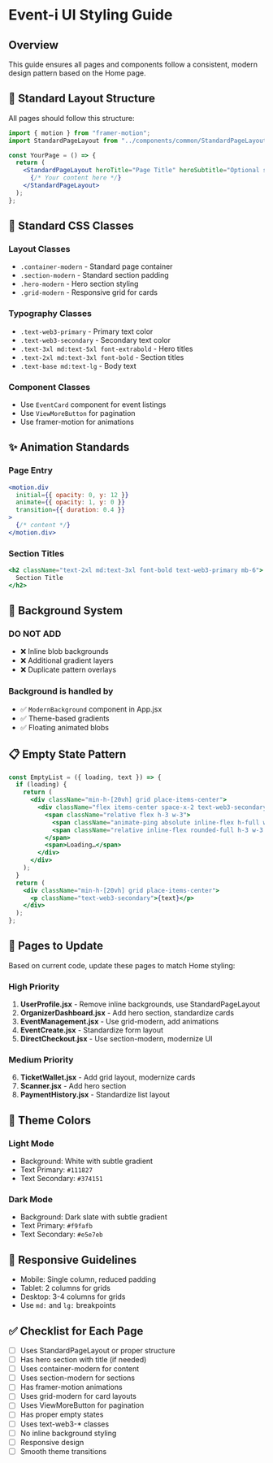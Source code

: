 # Event-i UI Styling Guide

## Overview

This guide ensures all pages and components follow a consistent, modern design pattern based on the Home page.

## 📐 Standard Layout Structure

All pages should follow this structure:

```jsx
import { motion } from "framer-motion";
import StandardPageLayout from "../components/common/StandardPageLayout";

const YourPage = () => {
  return (
    <StandardPageLayout heroTitle="Page Title" heroSubtitle="Optional subtitle">
      {/* Your content here */}
    </StandardPageLayout>
  );
};
```

## 🎨 Standard CSS Classes

### Layout Classes

- `.container-modern` - Standard page container
- `.section-modern` - Standard section padding
- `.hero-modern` - Hero section styling
- `.grid-modern` - Responsive grid for cards

### Typography Classes

- `.text-web3-primary` - Primary text color
- `.text-web3-secondary` - Secondary text color
- `.text-3xl md:text-5xl font-extrabold` - Hero titles
- `.text-2xl md:text-3xl font-bold` - Section titles
- `.text-base md:text-lg` - Body text

### Component Classes

- Use `EventCard` component for event listings
- Use `ViewMoreButton` for pagination
- Use framer-motion for animations

## ✨ Animation Standards

### Page Entry

```jsx
<motion.div
  initial={{ opacity: 0, y: 12 }}
  animate={{ opacity: 1, y: 0 }}
  transition={{ duration: 0.4 }}
>
  {/* content */}
</motion.div>
```

### Section Titles

```jsx
<h2 className="text-2xl md:text-3xl font-bold text-web3-primary mb-6">
  Section Title
</h2>
```

## 🎯 Background System

### DO NOT ADD

- ❌ Inline blob backgrounds
- ❌ Additional gradient layers
- ❌ Duplicate pattern overlays

### Background is handled by

- ✅ `ModernBackground` component in App.jsx
- ✅ Theme-based gradients
- ✅ Floating animated blobs

## 📋 Empty State Pattern

```jsx
const EmptyList = ({ loading, text }) => {
  if (loading) {
    return (
      <div className="min-h-[20vh] grid place-items-center">
        <div className="flex items-center space-x-2 text-web3-secondary">
          <span className="relative flex h-3 w-3">
            <span className="animate-ping absolute inline-flex h-full w-full rounded-full bg-web3-accent opacity-75" />
            <span className="relative inline-flex rounded-full h-3 w-3 bg-web3-accent" />
          </span>
          <span>Loading…</span>
        </div>
      </div>
    );
  }
  return (
    <div className="min-h-[20vh] grid place-items-center">
      <p className="text-web3-secondary">{text}</p>
    </div>
  );
};
```

## 🔄 Pages to Update

Based on current code, update these pages to match Home styling:

### High Priority

1. **UserProfile.jsx** - Remove inline backgrounds, use StandardPageLayout
2. **OrganizerDashboard.jsx** - Add hero section, standardize cards
3. **EventManagement.jsx** - Use grid-modern, add animations
4. **EventCreate.jsx** - Standardize form layout
5. **DirectCheckout.jsx** - Use section-modern, modernize UI

### Medium Priority

6. **TicketWallet.jsx** - Add grid layout, modernize cards
7. **Scanner.jsx** - Add hero section
8. **PaymentHistory.jsx** - Standardize list layout

## 🎨 Theme Colors

### Light Mode

- Background: White with subtle gradient
- Text Primary: `#111827`
- Text Secondary: `#374151`

### Dark Mode

- Background: Dark slate with subtle gradient
- Text Primary: `#f9fafb`
- Text Secondary: `#e5e7eb`

## 📱 Responsive Guidelines

- Mobile: Single column, reduced padding
- Tablet: 2 columns for grids
- Desktop: 3-4 columns for grids
- Use `md:` and `lg:` breakpoints

## ✅ Checklist for Each Page

- [ ] Uses StandardPageLayout or proper structure
- [ ] Has hero section with title (if needed)
- [ ] Uses container-modern for content
- [ ] Uses section-modern for sections
- [ ] Has framer-motion animations
- [ ] Uses grid-modern for card layouts
- [ ] Uses ViewMoreButton for pagination
- [ ] Has proper empty states
- [ ] Uses text-web3-\* classes
- [ ] No inline background styling
- [ ] Responsive design
- [ ] Smooth theme transitions
